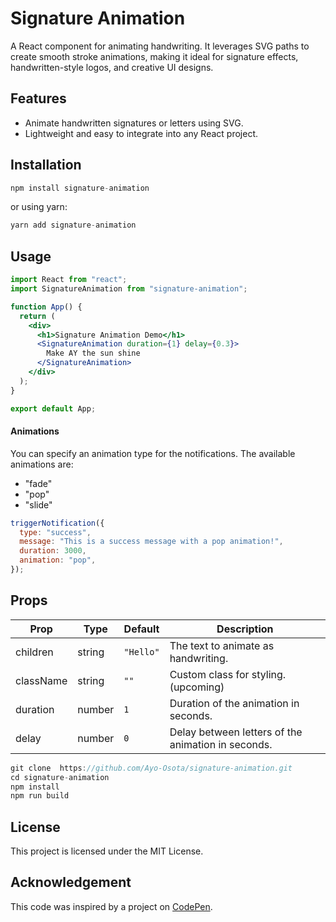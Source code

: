 # Signature Animation

A React component for animating handwriting. It leverages SVG paths to create smooth stroke animations, making it ideal for signature effects, handwritten-style logos, and creative UI designs.

## Features

- Animate handwritten signatures or letters using SVG.
- Lightweight and easy to integrate into any React project.

## Installation

```jsx
npm install signature-animation
```

or using yarn:

```jsx
yarn add signature-animation
```

## Usage

```jsx
import React from "react";
import SignatureAnimation from "signature-animation";

function App() {
  return (
    <div>
      <h1>Signature Animation Demo</h1>
      <SignatureAnimation duration={1} delay={0.3}>
        Make AY the sun shine
      </SignatureAnimation>
    </div>
  );
}

export default App;
```

#### Animations

You can specify an animation type for the notifications. The available animations are:

- "fade"
- "pop"
- "slide"

```jsx
triggerNotification({
  type: "success",
  message: "This is a success message with a pop animation!",
  duration: 3000,
  animation: "pop",
});
```

## Props

| Prop      | Type   | Default   | Description                                        |
| --------- | ------ | --------- | -------------------------------------------------- |
| children  | string | `"Hello"` | The text to animate as handwriting.                |
| className | string | `""`      | Custom class for styling. (upcoming)               |
| duration  | number | `1`       | Duration of the animation in seconds.              |
| delay     | number | `0`       | Delay between letters of the animation in seconds. |

```jsx
git clone  https://github.com/Ayo-Osota/signature-animation.git
cd signature-animation
npm install
npm run build
```

## License

This project is licensed under the MIT License.

## Acknowledgement

This code was inspired by a project on [CodePen](https://codepen.io/kiranpate1/pen/ExBpaeW).
